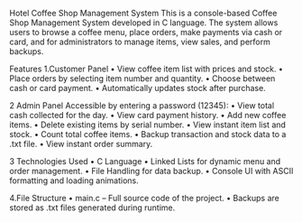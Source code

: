 Hotel Coffee Shop Management System
This is a console-based Coffee Shop Management System developed in C language. The system allows users to browse a coffee menu, place orders, make payments via cash or card, and for administrators to manage items, view sales, and perform backups.

 Features
1.Customer Panel
•	View coffee item list with prices and stock.
•	Place orders by selecting item number and quantity.
•	Choose between cash or card payment.
•	Automatically updates stock after purchase.

2 Admin Panel
Accessible by entering a password (12345):
•	View total cash collected for the day.
•	View card payment history.
•	Add new coffee items.
•	Delete existing items by serial number.
•	View instant item list and stock.
•	Count total coffee items.
•	Backup transaction and stock data to a .txt file.
•	View instant order summary.

3 Technologies Used
•	C Language
•	Linked Lists for dynamic menu and order management.
•	File Handling for data backup.
•	Console UI with ASCII formatting and loading animations.

4.File Structure
•	main.c – Full source code of the project.
•	Backups are stored as .txt files generated during runtime.

